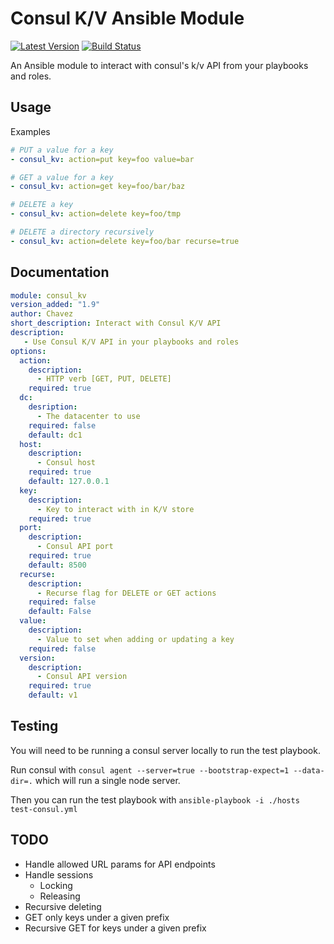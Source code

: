 # Consul K/V Ansible Module

[![Latest Version](http://img.shields.io/github/release/mtchavez/consul-ansible-module.svg?style=flat-square)](https://github.com/mtchavez/consul-ansible-module/releases)
[![Build Status](https://travis-ci.org/mtchavez/consul-ansible-module.svg?branch=master)](https://travis-ci.org/mtchavez/consul-ansible-module)

An Ansible module to interact with consul's k/v API from your playbooks and roles.

## Usage

Examples

```yaml
# PUT a value for a key
- consul_kv: action=put key=foo value=bar

# GET a value for a key
- consul_kv: action=get key=foo/bar/baz

# DELETE a key
- consul_kv: action=delete key=foo/tmp

# DELETE a directory recursively
- consul_kv: action=delete key=foo/bar recurse=true
```

## Documentation

```yaml
module: consul_kv
version_added: "1.9"
author: Chavez
short_description: Interact with Consul K/V API
description:
   - Use Consul K/V API in your playbooks and roles
options:
  action:
    description:
      - HTTP verb [GET, PUT, DELETE]
    required: true
  dc:
    desription:
      - The datacenter to use
    required: false
    default: dc1
  host:
    description:
      - Consul host
    required: true
    default: 127.0.0.1
  key:
    description:
      - Key to interact with in K/V store
    required: true
  port:
    description:
      - Consul API port
    required: true
    default: 8500
  recurse:
    description:
      - Recurse flag for DELETE or GET actions
    required: false
    default: False
  value:
    description:
      - Value to set when adding or updating a key
    required: false
  version:
    description:
      - Consul API version
    required: true
    default: v1
```

## Testing

You will need to be running a consul server locally to run the test playbook.

Run consul with `consul agent --server=true --bootstrap-expect=1 --data-dir=.`
which will run a single node server.

Then you can run the test playbook with `ansible-playbook -i ./hosts test-consul.yml`


## TODO

* Handle allowed URL params for API endpoints
* Handle sessions
  * Locking
  * Releasing
* Recursive deleting
* GET only keys under a given prefix
* Recursive GET for keys under a given prefix
